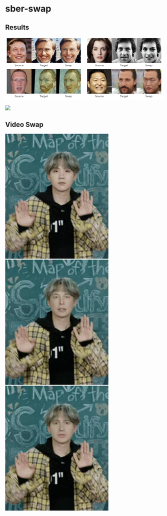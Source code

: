 # sber-swap

## Results 
![](/examples/images/example1.png)

![](/examples/images/example2.png)

## Video Swap
<div>
<img src="/examples/videos/orig.webp" width="330"/>
<img src="/examples/videos/elon.webp" width="330"/>
<img src="/examples/videos/khabenskii.webp" width="330"/>
<div/>
